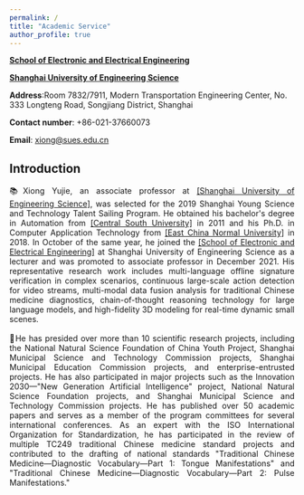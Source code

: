 ```yaml
---
permalink: /
title: "Academic Service"
author_profile: true
---
```


**[School of Electronic and Electrical Engineering](https://seee.sues.edu.cn/)**

**[Shanghai University of Engineering Science](https://www.sues.edu.cn/)**



**Address**:Room 7832/7911, Modern Transportation Engineering Center, No. 333 Longteng Road, Songjiang District, Shanghai

**Contact number**: +86-021-37660073

**Email**: xiong@sues.edu.cn

## Introduction

<div style="text-align: justify;">📚Xiong Yujie, an associate professor at <a href='https://www.sues.edu.cn/'>[Shanghai University of Engineering Science]</a>, was selected for the 2019 Shanghai Young Science and Technology Talent Sailing Program. He obtained his bachelor's degree in Automation from <a href='https://www.csu.edu.cn/'>[Central South University]</a> in 2011 and his Ph.D. in Computer Application Technology from <a href='https://www.csu.edu.cn/'>[East China Normal University]</a> in 2018. In October of the same year, he joined the <a href='https://seee.sues.edu.cn/'>[School of Electronic and Electrical Engineering]</a> at Shanghai University of Engineering Science as a lecturer and was promoted to associate professor in December 2021. His representative research work includes multi-language offline signature verification in complex scenarios, continuous large-scale action detection for video streams, multi-modal data fusion analysis for traditional Chinese medicine diagnostics, chain-of-thought reasoning technology for large language models, and high-fidelity 3D modeling for real-time dynamic small scenes. </div>

<br/>

<div style="text-align: justify;">📖He has presided over more than 10 scientific research projects, including the National Natural Science Foundation of China Youth Project, Shanghai Municipal Science and Technology Commission projects, Shanghai Municipal Education Commission projects, and enterprise-entrusted projects. He has also participated in major projects such as the Innovation 2030—"New Generation Artificial Intelligence" project, National Natural Science Foundation projects, and Shanghai Municipal Science and Technology Commission projects. He has published over 50 academic papers and serves as a member of the program committees for several international conferences. As an expert with the ISO International Organization for Standardization, he has participated in the review of multiple TC249 traditional Chinese medicine standard projects and contributed to the drafting of national standards "Traditional Chinese Medicine—Diagnostic Vocabulary—Part 1: Tongue Manifestations" and "Traditional Chinese Medicine—Diagnostic Vocabulary—Part 2: Pulse Manifestations."</div>
